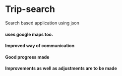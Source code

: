# Trip-search
Search based application using json
#### uses google maps too.
#### Improved way of communication
#### Good progress made
#### Improvements as well as adjustments are to be made
